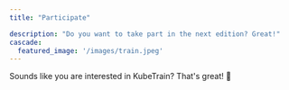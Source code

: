 ```yaml
---
title: "Participate"

description: "Do you want to take part in the next edition? Great!"
cascade:
  featured_image: '/images/train.jpeg'
---
```


Sounds like you are interested in KubeTrain? That's great! 🎉
